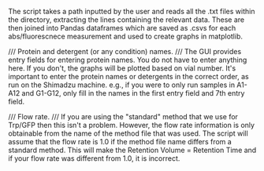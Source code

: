 The script takes a path inputted by the user and reads all the .txt files within the directory, 
extracting the lines containing the relevant data. 
These are then joined into Pandas dataframes which are saved as .csvs for each abs/fluorescnece measurement and used to create graphs in matplotlib. 

/// Protein and detergent (or any condition) names. ///
The GUI provides entry fields for entering protein names.
You do not have to enter anything here. If you don't, the graphs will be plotted based on vial number. 
It's important to enter the protein names or detergents in the correct order, as run on the Shimadzu machine. 
e.g., if you were to only run samples in A1-A12 and G1-G12, only fill in the names in the first entry field and 7th entry field.

/// Flow rate. ///
If you are using the "standard" method that we use for Trp/GFP then this isn't a problem. 
However, the flow rate information is only obtainable from the name of the method file that was used.
The script will assume that the flow rate is 1.0 if the method file name differs from a standard method.
This will make the Retention Volume = Retention Time and if your flow rate was different from 1.0, it is incorrect.



